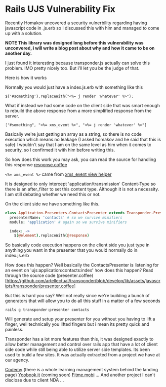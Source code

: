 # Rails UJS Vulnerability Fix
Recently Homakov uncovered a security vulnerbility regarding having javascript code in .js.erb so I discussed this with him and managed to come up with a solution. 

**NOTE This library was designed long before this vulnerability was unconvered, i will write a blog post about why and how it came to be on another day.** 

I just found it interesting because transponder.js actually can solve this problem. IMO pretty nicely too. But i'll let you be the judge of that.

Here is how it works

Normally you would just have a index.js.erb with something like this
```
$('#something').replaceWith("<%= j render 'whatever' %>");
```

What if instead we had some code on the client side that was smart enough to rebuild the above response from a more simplified response from the server.

```
["#something", "<%= xms_event %>", "<%= j render 'whatever' %>"]
```
Basically we're just getting an array as a string, so there is no code execution which means no leakage (I asked homakov and he said that this is safe) I wouldn't say that I am on the same level as him when it comes to security, so I confirmed it with him before writing this.

So how does this work you may ask, you can read the source for handling this response [response.coffee](https://github.com/artellectual/transponder/blob/develop/lib/assets/javascripts/transponder/response.coffee)

```<%= xms_event %>``` came from [xms_event view helper](https://github.com/artellectual/transponder/blob/develop/lib/transponder.rb)

It is designed to only intercept 'application/transmission' Content-Type so there is an after_filter to set this content type. Although it is not a necessity. I am still debating whether we need this or not.

On the client side we have something like this. 

```coffee
class Application.Presenters.ContactsPresenter extends Transponder.Presenter
  presenterName: 'contacts' # so we survive minifiers
  module: 'application' # again so we survive minifiers

  index: ->
    $(@element).replaceWith(@response)
```
So basically code execution happens on the client side you just type in anything you want in the presenter that you would normally do in index.js.erb 

How does this happen? Well basically the ContactsPresenter is listening for an event on 'ujs:application:contacts:index' how does this happen? Read through the source code (presenter.coffee)[https://github.com/artellectual/transponder/blob/develop/lib/assets/javascripts/transponder/presenter.coffee]

But this is hard you say? Well not really since we're building a bunch of generators that will allow you to do all this stuff in a matter of a few seconds
```
rails g transponder:presenter contacts 
```
Will generate and setup your presenter for you without you having to lift a finger, well technically you lifted fingers but i mean its pretty quick and painless.

Transponder has a lot more features than this, it was designed exactly to allow better management and control over rails app that have a lot of client side code while still being able to utilize server side templates. Its been used to build a few sites. It was actually extracted from a project we have at our agency.

[Codemy](http://www.codemy.net) (there is a whole learning management system behind the landing page)
[Yoobook.it](http://www.yoobook.it) (coming soon)
[Fitme.mobi](http://www.fitme.mobi)
... And another project I can't disclose due to client NDA ...
